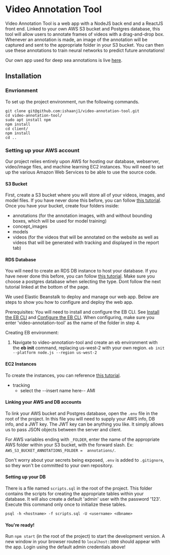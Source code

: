 # Video Annotation Tool

Video Annotation Tool is a web app with a NodeJS back end and a ReactJS front end. Linked to your own AWS S3 bucket and Postgres database, this tool will allow users to annotate frames of videos with a drag-and-drop box. Whenever an annotation is made, an image of the annotation will be captured and sent to the appropriate folder in your S3 bucket. You can then use these annotations to train neural networks to predict future annotations!

Our own app used for deep sea annotations is live [here](https://www.deepseaannotations.com/).

## Installation
### Envrionment
To set up the project environment, run the following commands.
```
git clone git@github.com:ishaanj1/video-annotation-tool.git
cd video-annotation-tool/
sudo apt install npm
npm install
cd client/
npm install
cd ..
```
### Setting up your AWS account
Our project relies entirely upon AWS for hosting our database, webserver, video/image files, and machine learning EC2 instances. You will need to set up the various Amazon Web Services to be able to use the source code.

#### S3 Bucket
First, create a S3 bucket where you will store all of your videos, images, and model files. If you have never done this before, you can follow [this tutorial](https://docs.aws.amazon.com/quickstarts/latest/s3backup/step-1-create-bucket.html). Once you have your bucket, create four folders inside:
- annotations (for the annotation images, with and without bounding boxes, which will be used for model training)
- concept_images 
- models 
- videos (for the videos that will be annotated on the website as well as videos that will be generated with tracking and displayed in the report tab)

#### RDS Database
You will need to create an RDS DB instance to host your database. If you have never done this before, you can follow [this tutorial](https://docs.aws.amazon.com/AmazonRDS/latest/UserGuide/CHAP_Tutorials.WebServerDB.CreateDBInstance.html). Make sure you choose a postgres database when selecting the type. Dont follow the next tutorial linked at the bottom of the page. 

We used Elastic Beanstalk to deploy and manage our web app. Below are steps to show you how to configure and deploy the web app.

Prerequisites:
You will need to install and configure the EB CLI. See [Install the EB CLI](https://docs.aws.amazon.com/elasticbeanstalk/latest/dg/eb-cli3-install.html) and [Configure the EB CLI](https://docs.aws.amazon.com/elasticbeanstalk/latest/dg/eb-cli3-configuration.html). When configuring, make sure you enter 'video-annotation-tool' as the name of the folder in step 4.

Creating EB environment:
1. Navigate to video-annotation-tool and create an eb environment with the **eb init** command, replacing us-west-2 with your own region.
`eb init --platform node.js --region us-west-2`



#### EC2 Instances


To create the instances, you can reference [this tutorial](https://docs.aws.amazon.com/efs/latest/ug/gs-step-one-create-ec2-resources.html). 
- tracking
   * select the --insert name here-- AMI 



#### Linking your AWS and DB accounts
To link your AWS bucket and Postgres database, open the `.env` file in the root of the project. In this file you will need to supply your AWS info, DB info, and a JWT key. The JWT key can be anything you like. It simply allows us to pass JSON objects between the server and client.

For AWS variables ending with ` _FOLDER `, enter the name of the appropriate AWS folder within your S3 bucket, with the forward slash. Ex: ` AWS_S3_BUCKET_ANNOTATIONS_FOLDER = 
annotations/`.

Don't worry about your secrets being exposed, ```.env``` is added to ```.gitignore```, so they won't be committed to your own repository.

#### Setting up your DB
There is a file named `scripts.sql` in the root of the project. This folder contains the scripts for creating the appropriate tables within your database. It will also create a default 'admin' user with the password '123'. Execute this command only once to initialize these tables.

```psql -h <hostname> -f scripts.sql -U <username> <dbname>```

#### You're ready!
Run ``` npm start ``` (in the root of the project) to start the development version. A new window in your browser routed to ```localhost:3000``` should appear with the app. Login using the default admin credentials above!


